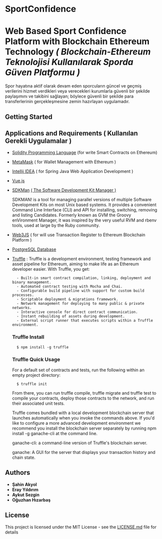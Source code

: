 # SportConfidence
# Web Based Sport Confidence Platform with Blockchain Ethereum Technology *( Blockchain-Ethereum Teknolojisi Kullanılarak Sporda Güven Platformu )*

Spor hayatına aktif olarak devam eden sporcuların güncel ve geçmiş verilerini hizmet verdikleri veya verecekleri kurumlarla güvenli bir şekilde paylaşımını ve takibini sağlayan; böylece güvenli bir şekilde para transferlerinin gerçekleşmesine zemin hazırlayan uygulamadır.

## Getting Started

## Applications and Requirements ( Kullanılan Gerekli Uygulamalar )

* [Solidity Programming Language]() (for write Smart Contracts on Ethereum)
* [MetaMask]() ( for Wallet Management with Ethereum )
* [Intellij IDEA]() ( for Spring Java Web Application Development ) 
* [Vue.js]()
            
* [SDKMan]() [ ( The Software Development Kit Manager )]( )

    SDKMAN! is a tool for managing parallel versions of multiple Software Development Kits on most Unix based systems. It provides a convenient Command Line Interface (CLI) and API for installing, switching, removing and listing Candidates. Formerly known as GVM the Groovy enVironment Manager, it was inspired by the very useful RVM and rbenv tools, used at large by the Ruby community. 

* [Web3JS]() ( for will use Transaction Register to Ethereum Blockchain Platform ) 
* [PostgreSQL Database]()
* [Truffle]() :
        Truffle is a development environment, testing framework and asset pipeline for Ethereum, aiming to make life as an Ethereum developer easier. With Truffle, you get: 
        
        - Built-in smart contract compilation, linking, deployment and binary management.
        - Automated contract testing with Mocha and Chai.
        - Configurable build pipeline with support for custom build processes.
        - Scriptable deployment & migrations framework.
        - Network management for deploying to many public & private networks.
        - Interactive console for direct contract communication.
        - Instant rebuilding of assets during development.
        - External script runner that executes scripts within a Truffle environment.
    ### Truffle Install
        $ npm install -g truffle
    ### Truffle Quick Usage
    For a default set of contracts and tests, run the following within an empty project directory:

        $ truffle init 
    From there, you can run truffle compile, truffle migrate and truffle test to compile your contracts, deploy those contracts to the network, and run their associated unit tests.

    Truffle comes bundled with a local development blockchain server that launches automatically when you invoke the commands above. If you'd like to configure a more advanced development environment we recommend you install the blockchain server separately by running npm install -g ganache-cli at the command line.

    ganache-cli: a command-line version of Truffle's blockchain server.

    ganache: A GUI for the server that displays your transaction history and chain state.


## Authors
* **Şahin Akyol**
* **Eray Yıldırım**
* **Aykut Sezgin**
* **Oğuzhan Hızarbaş**

## License

This project is licensed under the MIT License - see the [LICENSE.md](LICENSE.md) file for details

